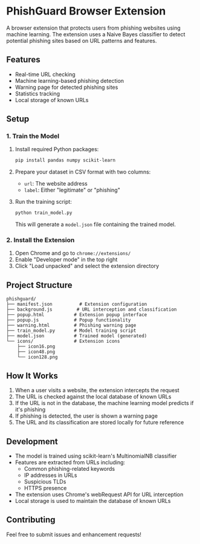 # PhishGuard Browser Extension

A browser extension that protects users from phishing websites using machine learning. The extension uses a Naive Bayes classifier to detect potential phishing sites based on URL patterns and features.

## Features

- Real-time URL checking
- Machine learning-based phishing detection
- Warning page for detected phishing sites
- Statistics tracking
- Local storage of known URLs

## Setup

### 1. Train the Model

1. Install required Python packages:
   ```bash
   pip install pandas numpy scikit-learn
   ```

2. Prepare your dataset in CSV format with two columns:
   - `url`: The website address
   - `label`: Either "legitimate" or "phishing"

3. Run the training script:
   ```bash
   python train_model.py
   ```
   This will generate a `model.json` file containing the trained model.

### 2. Install the Extension

1. Open Chrome and go to `chrome://extensions/`
2. Enable "Developer mode" in the top right
3. Click "Load unpacked" and select the extension directory

## Project Structure

```
phishguard/
├── manifest.json          # Extension configuration
├── background.js         # URL interception and classification
├── popup.html           # Extension popup interface
├── popup.js             # Popup functionality
├── warning.html         # Phishing warning page
├── train_model.py       # Model training script
├── model.json           # Trained model (generated)
└── icons/               # Extension icons
    ├── icon16.png
    ├── icon48.png
    └── icon128.png
```

## How It Works

1. When a user visits a website, the extension intercepts the request
2. The URL is checked against the local database of known URLs
3. If the URL is not in the database, the machine learning model predicts if it's phishing
4. If phishing is detected, the user is shown a warning page
5. The URL and its classification are stored locally for future reference

## Development

- The model is trained using scikit-learn's MultinomialNB classifier
- Features are extracted from URLs including:
  - Common phishing-related keywords
  - IP addresses in URLs
  - Suspicious TLDs
  - HTTPS presence
- The extension uses Chrome's webRequest API for URL interception
- Local storage is used to maintain the database of known URLs

## Contributing

Feel free to submit issues and enhancement requests! 
